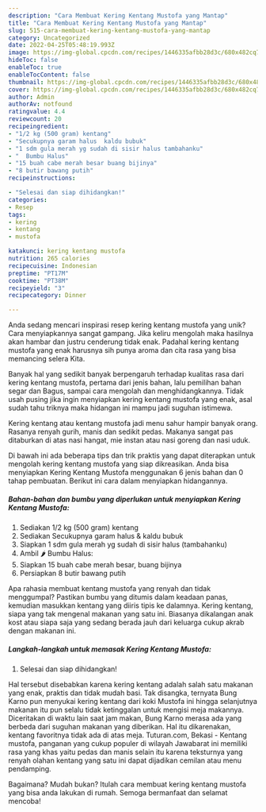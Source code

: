 ```yaml
---
description: "Cara Membuat Kering Kentang Mustofa yang Mantap"
title: "Cara Membuat Kering Kentang Mustofa yang Mantap"
slug: 515-cara-membuat-kering-kentang-mustofa-yang-mantap
category: Uncategorized
date: 2022-04-25T05:48:19.993Z
image: https://img-global.cpcdn.com/recipes/1446335afbb28d3c/680x482cq70/kering-kentang-mustofa-foto-resep-utama.jpg
hideToc: false
enableToc: true
enableTocContent: false
thumbnail: https://img-global.cpcdn.com/recipes/1446335afbb28d3c/680x482cq70/kering-kentang-mustofa-foto-resep-utama.jpg
cover: https://img-global.cpcdn.com/recipes/1446335afbb28d3c/680x482cq70/kering-kentang-mustofa-foto-resep-utama.jpg
author: Admin
authorAv: notfound
ratingvalue: 4.4
reviewcount: 20
recipeingredient:
- "1/2 kg (500 gram) kentang"
- "Secukupnya garam halus  kaldu bubuk"
- "1 sdm gula merah yg sudah di sisir halus tambahanku"
- "  Bumbu Halus"
- "15 buah cabe merah besar buang bijinya"
- "8 butir bawang putih"
recipeinstructions:

- "Selesai dan siap dihidangkan!"
categories:
- Resep
tags:
- kering
- kentang
- mustofa

katakunci: kering kentang mustofa 
nutrition: 265 calories
recipecuisine: Indonesian
preptime: "PT17M"
cooktime: "PT38M"
recipeyield: "3"
recipecategory: Dinner

---
```





Anda sedang mencari inspirasi resep kering kentang mustofa yang unik? Cara menyiapkannya sangat gampang. Jika keliru mengolah maka hasilnya akan hambar dan justru cenderung tidak enak. Padahal kering kentang mustofa yang enak harusnya sih punya aroma dan cita rasa yang bisa memancing selera Kita.





Banyak hal yang sedikit banyak berpengaruh terhadap kualitas rasa dari kering kentang mustofa, pertama dari jenis bahan, lalu pemilihan bahan segar dan Bagus, sampai cara mengolah dan menghidangkannya. Tidak usah pusing jika ingin menyiapkan kering kentang mustofa yang enak,      asal sudah tahu triknya maka hidangan ini mampu jadi suguhan istimewa.














Kering kentang atau kentang mustofa jadi menu sahur hampir banyak orang. Rasanya renyah gurih, manis dan sedikit pedas. Makanya sangat pas ditaburkan di atas nasi hangat, mie instan atau nasi goreng dan nasi uduk.






Di bawah ini ada beberapa tips dan trik praktis yang dapat diterapkan untuk mengolah kering kentang mustofa yang siap dikreasikan. Anda bisa menyiapkan Kering Kentang Mustofa menggunakan 6 jenis bahan dan 0 tahap pembuatan. Berikut ini cara dalam menyiapkan hidangannya.

<!--inarticleads1-->

##### Bahan-bahan dan bumbu yang diperlukan untuk menyiapkan Kering Kentang Mustofa:

1. Sediakan 1/2 kg (500 gram) kentang
1. Sediakan Secukupnya garam halus &amp; kaldu bubuk
1. Siapkan 1 sdm gula merah yg sudah di sisir halus (tambahanku)
1. Ambil  🌶 Bumbu Halus:
1. Siapkan 15 buah cabe merah besar, buang bijinya
1. Persiapkan 8 butir bawang putih


Apa rahasia membuat kentang mustofa yang renyah dan tidak menggumpal? Pastikan bumbu yang ditumis dalam keadaan panas, kemudian masukkan kentang yang diiris tipis ke dalamnya. Kering kentang, siapa yang tak mengenal makanan yang satu ini. Biasanya dikalangan anak kost atau siapa saja yang sedang berada jauh dari keluarga cukup akrab dengan makanan ini. 

<!--inarticleads2-->

##### Langkah-langkah untuk memasak Kering Kentang Mustofa:


1. Selesai dan siap dihidangkan!

Hal tersebut disebabkan karena kering kentang adalah salah satu makanan yang enak, praktis dan tidak mudah basi. Tak disangka, ternyata Bung Karno pun menyukai kering kentang dari koki Mustofa ini hingga selanjutnya makanan itu pun selalu tidak ketinggalan untuk mengisi meja makannya. Diceritakan di waktu lain saat jam makan, Bung Karno merasa ada yang berbeda dari suguhan makanan yang diberikan. Hal itu dikarenakan, kentang favoritnya tidak ada di atas meja. Tuturan.com, Bekasi - Kentang mustofa, panganan yang cukup populer di wilayah Jawabarat ini memiliki rasa yang khas yaitu pedas dan manis selain itu karena teksturnya yang renyah olahan kentang yang satu ini dapat dijadikan cemilan atau menu pendamping. 

Bagaimana? Mudah bukan? Itulah cara membuat kering kentang mustofa yang bisa anda lakukan di rumah. Semoga bermanfaat dan selamat mencoba!

